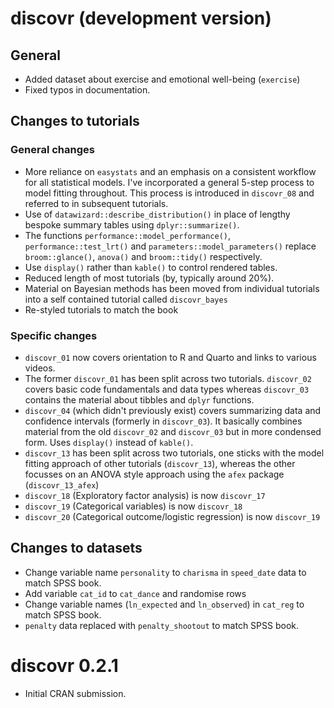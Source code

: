 # discovr (development version)

## General

* Added dataset about exercise and emotional well-being (`exercise`)
* Fixed typos in documentation.

## Changes to tutorials

### General changes

* More reliance on `easystats` and an emphasis on a consistent workflow for all statistical models. I've incorporated a general 5-step process to model fitting throughout. This process is introduced in `discovr_08` and referred to in subsequent tutorials.
* Use of `datawizard::describe_distribution()` in place of lengthy bespoke summary tables using `dplyr::summarize()`.
* The functions `performance::model_performance()`, `performance::test_lrt()` and `parameters::model_parameters()` replace `broom::glance()`, `anova()` and `broom::tidy()` respectively.
* Use `display()` rather than `kable()` to control rendered tables.
* Reduced length of most tutorials (by, typically around 20%).
* Material on Bayesian methods has been moved from individual tutorials into a self contained tutorial called `discovr_bayes`
* Re-styled tutorials to match the book


### Specific changes

* `discovr_01` now covers orientation to R and Quarto and links to various videos.
* The former `discovr_01` has been split across two tutorials. `discovr_02` covers basic code fundamentals and data types whereas `discovr_03` contains the material about tibbles and `dplyr` functions.
* `discovr_04` (which didn't previously exist) covers summarizing data and confidence intervals (formerly in `discovr_03`). It basically combines material from the old `discovr_02` and `discovr_03` but in more condensed form. Uses `display()` instead of `kable()`.
* `discovr_13` has been split across two tutorials, one sticks with the model fitting approach of other tutorials (`discovr_13`), whereas the other focusses on an ANOVA style approach using the `afex` package (`discovr_13_afex`)
* `discovr_18` (Exploratory factor analysis) is now `discovr_17`
* `discovr_19` (Categorical variables) is now `discovr_18`
* `discovr_20` (Categorical outcome/logistic regression) is now `discovr_19`

## Changes to datasets

* Change variable name `personality` to `charisma` in `speed_date` data to match SPSS book.
* Add variable `cat_id` to `cat_dance` and randomise rows
* Change variable names (`ln_expected` and `ln_observed`) in `cat_reg` to match SPSS book.
* `penalty` data replaced with `penalty_shootout` to match SPSS book.

# discovr 0.2.1

* Initial CRAN submission.

